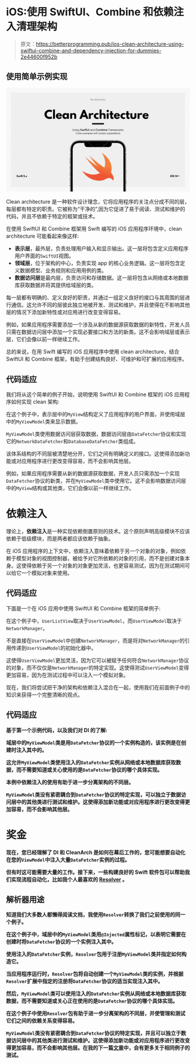 # iOS:使用 SwiftUI、Combine 和依赖注入清理架构

> 原文：<https://betterprogramming.pub/ios-clean-architecture-using-swiftui-combine-and-dependency-injection-for-dummies-2e44600f952b>

## 使用简单示例实现

![](img/c0e0c641e759d909c710ac66921151e2.png)

Clean architecture 是一种软件设计理念，它将应用程序的关注点分成不同的层，每层都有特定的职责。它被称为“干净的”,因为它促进了易于阅读、测试和维护的代码，并且不依赖于特定的框架或技术。

在使用 SwiftUI 和 Combine 框架用 Swift 编写的 iOS 应用程序环境中，clean architecture 可能看起来像这样:

*   **表示层**，最外层，负责处理用户输入和显示输出。这一层将包含定义应用程序用户界面的`SwiftUI`视图。
*   **领域层**，位于架构的中心，负责实现 app 的核心业务逻辑。这一层将包含定义数据模型、业务规则和应用用例的类。
*   **数据访问层**是最内层，负责访问和存储数据。这一层将包含从网络或本地数据库获取数据并将其提供给域层的类。

每一层都有明确的、定义良好的职责，并通过一组定义良好的接口与其周围的层进行通信。这允许不同的层彼此独立地被开发、测试和维护，并且使得在不影响其他层的情况下添加新特性或对应用进行改变变得容易。

例如，如果应用程序需要添加一个涉及从新的数据源获取数据的新特性，开发人员只需在数据访问层中添加一个实现必要接口和方法的新类。这不会影响域层或表示层，它们会像以前一样继续工作。

总的来说，在用 Swift 编写的 iOS 应用程序中使用 clean architecture，结合 SwiftUI 和 Combine 框架，有助于创建结构良好、可维护和可扩展的应用程序。

## 代码适应

我们将从这个简单的例子开始，说明使用 SwiftUI 和 Combine 框架的 iOS 应用程序如何实现 clean 架构:

在这个例子中，表示层中的`MyView`结构定义了应用程序的用户界面，并使用域层中的`MyViewModel`类来显示数据。

`MyViewModel`类使用数据访问层获取数据，数据访问层由`DataFetcher`协议和实现它的`NetworkDataFetcher`和`DatabaseDataFetcher`类组成。

该体系结构的不同层被清楚地分开，它们之间有明确定义的接口。这使得添加新功能或对应用程序进行更改变得容易，而不会影响其他层。

例如，如果应用程序需要从新的数据源获取数据，开发人员只需添加一个实现`DataFetcher`协议的新类，并在`MyViewModel`类中使用它。这不会影响数据访问层中的`MyView`结构或其他类，它们会像以前一样继续工作。

# 依赖注入

理论上，**依赖注入**是一种实现依赖倒置原则的技术。这个原则声明高级模块不应该依赖于低级模块，而是两者都应该依赖于抽象。

在 iOS 应用程序的上下文中，依赖注入意味着依赖于另一个对象的对象，例如依赖于模型对象的视图控制器，被给予对它所依赖的对象的引用，而不是创建对象本身。这使得依赖于另一个对象的对象更加灵活，也更容易测试，因为在测试期间可以给它一个模拟对象来使用。

## 代码适应

下面是一个在 iOS 应用中使用 SwiftUI 和 Combine 框架的简单例子:

在这个例子中，`UserListView`取决于`UserViewModel`，而`UserViewModel`取决于`NetworkManager`。

不是直接在`UserViewModel`中创建`NetworkManager`，而是将对`NetworkManager`的引用传递到`UserViewModel`的初始化器中。

这使得`UserViewModel`更加灵活，因为它可以被赋予任何符合`NetworkManager`协议的对象，而不仅仅是`NetworkManager`的特定实现。这使得测试`UserViewModel`变得更加容易，因为在测试过程中可以注入一个模拟对象。

现在，我们将尝试把干净的架构和依赖注入混合在一起，使用我们在前面例子中的知识来获得一个完整清晰的观点。

## **代码适应**

**基于第一个示例代码，以及我们对 DI 的了解:**

**域层中的`MyViewModel`类是用`DataFetcher`协议的一个实例构造的，该实例是在创建时注入其中的。**

**这允许`MyViewModel`类使用注入的`DataFetcher`实例从网络或本地数据库获取数据，而不需要知道或关心使用的是`DataFetcher`协议的哪个具体实现。**

**本例中依赖注入的使用有助于进一步分离架构的不同层。**

**`MyViewModel`类没有紧密耦合到`DataFetcher`协议的特定实现，可以独立于数据访问层中的其他类进行测试和维护。这使得添加新功能或对应用程序进行更改变得更加容易，而不会影响其他层。**

# **奖金**

**现在，您已经理解了 DI 和 CleanArch 是如何在幕后工作的，您可能想要自动化在您的`ViewModel`中注入大量`DataFetcher`实例的过程。**

**但有时这可能需要大量的工作。接下来，一些构建良好的 Swift 软件包可以帮助我们实现流程自动化，比如我个人最喜欢的 [Resolver](https://github.com/hmlongco/Resolver) 。**

## ****解析器用途****

**知道我们大多数人都懒得阅读文档，我使用`Resolver`转换了我们之前使用的同一个例子。**

**在这个例子中，域层中的`MyViewModel`类用`@Injected`属性标记，以表明它需要在创建时将`DataFetcher`协议的一个实例注入其中。**

**使用注入的`DataFetcher`实例，`Resolver`包用于注册`MyViewModel`类并指定如何构造它。**

**当应用程序运行时，`Resolver`包将自动创建一个`MyViewModel`类的实例，并根据`Resolver`扩展中指定的注册将`DataFetcher`协议的适当实现注入其中。**

**然后，`MyViewModel`类可以使用注入的`DataFetcher`实例从网络或本地数据库获取数据，而不需要知道或关心正在使用的是`DataFetcher`协议的哪个具体实现。**

**在这个例子中使用`Resolver`包有助于进一步分离架构的不同层，并使管理和测试它们之间的依赖关系变得容易。**

**`MyViewModel`类没有紧密耦合到`DataFetcher`协议的特定实现，并且可以独立于数据访问层中的其他类进行测试和维护。这使得添加新功能或对应用程序进行更改变得更加容易，而不会影响其他层。在我的下一篇[文章](/testing-a-swiftui-combine-ios-app-using-clean-architecture-f7dee1ba5342)中，会有更多关于相同例子的测试。**